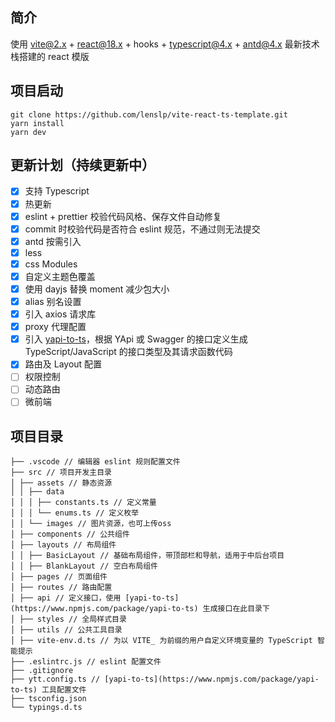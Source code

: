 ## 简介

使用 [vite@2.x](https://cn.vitejs.dev) + [react@18.x](https://reactjs.org/) + hooks + [typescript@4.x](https://www.tslang.cn/) + [antd@4.x](https://ant-design.gitee.io/index-cn) 最新技术栈搭建的 react 模版

## 项目启动

```
git clone https://github.com/lenslp/vite-react-ts-template.git
yarn install
yarn dev
```

## 更新计划（持续更新中）

- [x] 支持 Typescript
- [x] 热更新
- [x] eslint + prettier 校验代码风格、保存文件自动修复
- [x] commit 时校验代码是否符合 eslint 规范，不通过则无法提交
- [x] antd 按需引入
- [x] less
- [x] css Modules
- [x] 自定义主题色覆盖
- [x] 使用 dayjs 替换 moment 减少包大小
- [x] alias 别名设置
- [x] 引入 axios 请求库
- [x] proxy 代理配置
- [x] 引入 [yapi-to-ts](https://www.npmjs.com/package/yapi-to-ts)，根据 YApi 或 Swagger 的接口定义生成 TypeScript/JavaScript 的接口类型及其请求函数代码
- [x] 路由及 Layout 配置
- [ ] 权限控制
- [ ] 动态路由
- [ ] 微前端

## 项目目录

```
├── .vscode // 编辑器 eslint 规则配置文件
├── src // 项目开发主目录
│ ├── assets // 静态资源
│ │ ├── data
│ │ │ ├── constants.ts // 定义常量
│ │ │ └── enums.ts // 定义枚举
│ │ └── images // 图片资源，也可上传oss
│ ├── components // 公共组件
│ ├── layouts // 布局组件
│ │ ├── BasicLayout // 基础布局组件，带顶部栏和导航，适用于中后台项目
│ │ ├── BlankLayout // 空白布局组件
│ ├── pages // 页面组件
│ ├── routes // 路由配置
│ ├── api // 定义接口，使用 [yapi-to-ts](https://www.npmjs.com/package/yapi-to-ts) 生成接口在此目录下
│ ├── styles // 全局样式目录
│ ├── utils // 公共工具目录
│ ├── vite-env.d.ts // 为以 VITE_ 为前缀的用户自定义环境变量的 TypeScript 智能提示
├── .eslintrc.js // eslint 配置文件
├── .gitignore
├── ytt.config.ts // [yapi-to-ts](https://www.npmjs.com/package/yapi-to-ts) 工具配置文件
├── tsconfig.json
└── typings.d.ts

```
